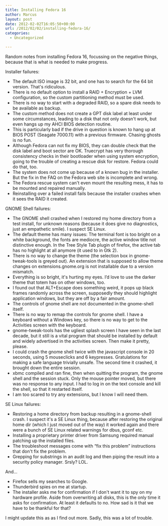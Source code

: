 ```yaml
---
title: Installing Fedora 16
author: Marcus
layout: post
date: 2012-02-02T16:05:50+00:00
url: /2012/02/02/installing-fedora-16/
categories:
  - Uncategorized

---
```

Random notes from installing Fedora 16, focussing on the negative things, because that is what is needed to make progress.

Installer failures:

  * The default ISO image is 32 bit, and one has to search for the 64 bit version. That's ridiculous.
  * There is no default option to install a RAID + Encryption + LVM configuration, so the custom partitioning method must be used.
  * There is no way to start with a degraded RAID, so a spare disk needs to be available as backup.
  * The custom method does not create a GPT disk label at least under some circumstances, leading to a disk that not only doesn't work, but even hangs up my AHCI BIOS detection routine.
  * This is particularly bad if the drive in question is known to hang up at BIOS POST (Seagate 7000.11) with a previous firmware. Chasing ghosts is no fun.
  * Although Fedora can not fix my BIOS, they can double check that the disk label and boot sector are OK. Truecrypt has very thorough consistency checks in their bootloader when using system encryption, going to the trouble of creating a rescue disk for restore. Fedora could do that, too.
  * The system does not come up because of a known bug in the installer. But the fix in the FAQ on the Fedora web site is incomplete and wrong.
  * The Fedora rescue system can't even mount the resulting mess, it has to be mounted and repaired manually.
  * Reinstalling over a failed install fails because the installer crashes when it sees the RAID it created.

GNOME Shell failures:

  * The GNOME shell crashed when I restored my home directory from a test install, for unknown reasons (because it does give no diagnostics, just an empathetic smile). I suspect SE Linux.
  * The default theme has many issues: The terminal font is too bright on a white background, the fonts are mediocre, the active window title not distinctive enough. In the Tree Style Tab plugin of firefox, the active tab has no highlight at all anymore (it used to in Gtk 2).
  * There is no way to change the theme (the selection box in gnome-tweak-tools is greyed out). An extension that is supposed to allow theme changes on extensions.gnome.org is not installable due to a version mismatch.
  * Everything is so bright, it's hurting my eyes. I&#8217;d love to use the darker theme that totem has on other windows, too.
  * I found out that ALT+Escape does something weird, it pops up black frames randomly across the screen, supposedly they should highlight application windows, but they are off by a fair amount.
  * The controls of gnome shell are not documented in the gnome-shell itself.
  * There is no way to remap the controls for gnome shell. I have a keyboard without a Windows key, so there is no way to get to the Activities screen with the keyboard.
  * gnome-tweak-tools has the ugliest splash screen I have seen in the last decade, but it still is a vital program that should be installed by default and widely advertised in the activities screen. Then make it pretty, please.
  * I could crash the gnome shell twice with the javascript console in 20 seconds, using 5 mouseclicks and 6 keypresses. Gratulations for making a safe language trivially unsafe. The second time it crashed, it brought down the entire session.
  * xbmc compiled and ran fine, then when quitting the program, the gnome shell and the session stuck. Only the mouse pointer moved, but there was no response to any input. I had to log in on the text console and kill the shell, so that it restarted itself.
  * I am too scared to try any extensions, but I know I will need them.

SE Linux failures:

  * Restoring a home directory from backup resulting in a gnome-shell crash. I suspect it's a SE Linux thing, because after restoring the original home dir (which I just moved out of the way) it worked again and there were a bunch of SE Linux related warnings for dbus, gconf etc.
  * Installing a proprietary printer driver from Samsung required manual patching up the installed files.
  * The troubleshoot messages come with &#8220;fix this problem&#8221; instructions that don't fix the problem.
  * Grepping for substrings in an audit log and then piping the result into a security policy manager. Srsly? LOL.

And&#8230;

  * Firefox sells my searches to Google.
  * Thunderbird spies on me at startup.
  * The installer asks me for confirmation if I don't want it to spy on my hardware profile. Aside from overwriting all disks, this is the only time it asks for confirmation. At least it defaults to no. How sad is it that we have to be thankful for that?

I might update this as as I find out more. Sadly, this was a lot of trouble.